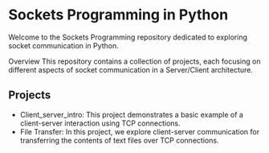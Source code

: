 # Sockets Programming in Python
Welcome to the Sockets Programming repository dedicated to exploring socket communication in Python.

Overview
This repository contains a collection of projects, each focusing on different aspects of socket communication in a Server/Client architecture.

## Projects
* Client_server_intro:
This project demonstrates a basic example of a client-server interaction using TCP connections.
* File Transfer:
In this project, we explore client-server communication for transferring the contents of text files over TCP connections.
